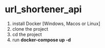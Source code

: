 # url_shortener_api
1. install Docker [Windows, Macos or Linux]
2. clone the project
3. cd the project
4. run **docker-compose up -d**
